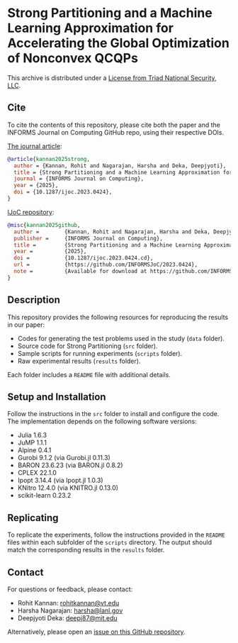 
# Strong Partitioning and a Machine Learning Approximation for Accelerating the Global Optimization of Nonconvex QCQPs

This archive is distributed under a [License from Triad National Security, LLC](LICENSE).

## Cite

To cite the contents of this repository, please cite both the paper and the INFORMS Journal on Computing GitHub repo, using their respective DOIs.

[The journal article](https://doi.org/10.1287/ijoc.2023.0424):

```bibtex
@article{kannan2025strong,
  author = {Kannan, Rohit and Nagarajan, Harsha and Deka, Deepjyoti},
  title = {Strong Partitioning and a Machine Learning Approximation for Accelerating the Global Optimization of Nonconvex {QCQPs}},
  journal = {INFORMS Journal on Computing},
  year = {2025},
  doi = {10.1287/ijoc.2023.0424},
}
```

[IJoC repository](https://doi.org/10.1287/ijoc.2023.0424.cd):

```bibtex
@misc{kannan2025github,
  author =        {Kannan, Rohit and Nagarajan, Harsha and Deka, Deepjyoti},
  publisher =     {INFORMS Journal on Computing},
  title =         {Strong Partitioning and a Machine Learning Approximation for Accelerating the Global Optimization of Nonconvex {QCQPs}},
  year =          {2025},
  doi =           {10.1287/ijoc.2023.0424.cd},
  url =           {https://github.com/INFORMSJoC/2023.0424},
  note =          {Available for download at https://github.com/INFORMSJoC/2023.0424},
}  
```

## Description

This repository provides the following resources for reproducing the results in our paper:

- Codes for generating the test problems used in the study (`data` folder).
- Source code for Strong Partitioning (`src` folder).
- Sample scripts for running experiments (`scripts` folder).
- Raw experimental results (`results` folder).

Each folder includes a `README` file with additional details.

## Setup and Installation

Follow the instructions in the `src` folder to install and configure the code. The implementation depends on the following software versions:

- Julia 1.6.3
- JuMP 1.1.1
- Alpine 0.4.1
- Gurobi 9.1.2 (via Gurobi.jl 0.11.3)
- BARON 23.6.23 (via BARON.jl 0.8.2)
- CPLEX 22.1.0
- Ipopt 3.14.4 (via Ipopt.jl 1.0.3)
- KNitro 12.4.0 (via KNITRO.jl 0.13.0)
- scikit-learn 0.23.2



## Replicating

To replicate the experiments, follow the instructions provided in the `README` files within each subfolder of the `scripts` directory. The output should match the corresponding results in the `results` folder.


## Contact

For questions or feedback, please contact:
- Rohit Kannan: rohitkannan@vt.edu
- Harsha Nagarajan: harsha@lanl.gov
- Deepjyoti Deka: deepj87@mit.edu

Alternatively, please open an
[issue on this GitHub repository](https://github.com/rohitkannan/qcqp-sp-ml/issues/new).
